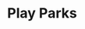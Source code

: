 ---
schema: default
title: Play Parks
organization: Moray Council
notes: Details of play park name and location
resources:

  - name: Play Parks CSV
  - url: http://www.moray.gov.uk/moray_standard/page_110140.html
  - format: CSV

license: Open Government Licence 3.0 (United Kingdom)
category:

  - 


  - PlayPark

maintainer: Tim Wisniewski
maintainer_email: tim@timwis.com
---